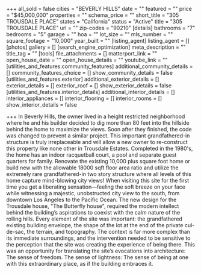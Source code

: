 +++
all_sold = false
cities = "BEVERLY HILLS"
date = ""
featured = ""
price = "$45,000,000"
properties = ""
schema_price = ""
short_title = "305 TROUSDALE PLACE"
states = "California"
status = "Active"
title = "305 TROUSDALE PLACE"
url = ""
zip-codes = "90210"
[details]
bathrooms = "7"
bedrooms = "5"
garage = ""
hoa = ""
lot_size = ""
mls_number = ""
square_footage = "10,000"
year_built = ""
[listing_agent]
listing_agent = []
[photos]
gallery = []
[search_engine_optimization]
meta_description = ""
title_tag = ""
[tools]
file_attachments = []
matterport_link = ""
open_house_date = ""
open_house_details = ""
youtube_link = ""
[utilities_and_features.community_features]
additional_community_details = []
community_features_choice = []
show_community_details = false
[utilities_and_features.exterior]
additional_exterior_details = []
exterior_details = []
exterior_roof = []
show_exterior_details = false
[utilities_and_features.interior_details]
additional_interior_details = []
interior_appliances = []
interior_flooring = []
interior_rooms = []
show_interior_details = false

+++
In Beverly Hills, the owner lived in a height restricted neighborhood where he and his builder decided to dig more than 80 feet into the hillside behind the home to maximize the views. Soon after they finished, the code was changed to prevent a similar project. This important grandfathered-in structure is truly irreplaceable and will allow a new owner to re-construct this property like none other in Trousdale Estates. Completed in the 1980's, the home has an indoor racquetball court, a pool and separate guest quarters for family. Renovate the existing 10,000 plus square foot home or build new with the allowable 18000 sqft floor area ratio and utilize the extremely rare grandfathered-in two story structure where all levels of this home capture mind-blowing city views! When visiting this site for the first time you get a liberating sensation—feeling the soft breeze on your face while witnessing a majestic, unobstructed city view to the south, from downtown Los Angeles to the Pacific Ocean. The new design for the Trousdale house, "The Butterfly house", required the modern intellect behind the building’s aspirations to coexist with the calm nature of the rolling hills. Every element of the site was important: the grandfathered existing building envelope, the shape of the lot at the end of the private cul-de-sac, the terrain, and topography. The context is far more complex than its immediate surroundings, and the intervention needed to be sensitive to the perception that the site was creating the experience of being there. This was an opportunity for translating the site’s evocations into architecture: The sense of freedom. The sense of lightness: The sense of being at one with this extraordinary place, as if the building embraces it.